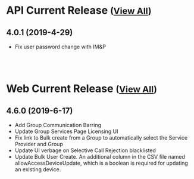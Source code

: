 
# API Current Release <small>([View All](/API.md))</small>
## 4.0.1 (2019-4-29)
  - Fix user password change with IM&P

<br><br>
# Web Current Release <small>([View All](/Web.md))</small>
## 4.6.0 (2019-6-17)
  - Add Group Communication Barring
  - Update Group Services Page Licensing UI
  - Fix link to Bulk create from a Group to automatically select the Service Provider and Group
  - Update UI verbage on Selective Call Rejection blacklisted
  - Update Bulk User Create.  An additional column in the CSV file named allowAccessDeviceUpdate, which is a boolean is required for updating an existing device.

  